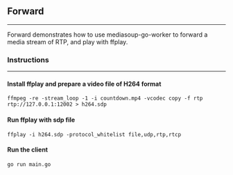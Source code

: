 

## Forward

---

Forward demonstrates how to use mediasoup-go-worker to forward a media stream of RTP, and play with ffplay.

### Instructions

---

#### Install ffplay and prepare a video file of H264 format

``` shell
ffmpeg -re -stream_loop -1 -i countdown.mp4 -vcodec copy -f rtp rtp://127.0.0.1:12002 > h264.sdp
```

#### Run ffplay with sdp file

``` shell
ffplay -i h264.sdp -protocol_whitelist file,udp,rtp,rtcp
```

#### Run the client

``` shell
go run main.go
```


